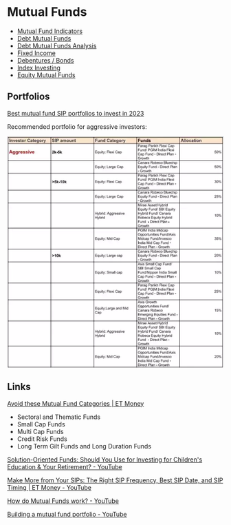 # Mutual Funds

- [Mutual Fund Indicators](economics/mutual-funds/mutual-funds-indicators.md)
- [Debt Mutual Funds](economics/mutual-funds/debt-mutual-funds.md)
- [Debt Mutual Funds Analysis](economics/mutual-funds/debt-mutual-funds-analysis.md)
- [Fixed Income](economics/mutual-funds/fixed-income.md)
- [Debentures / Bonds](economics/mutual-funds/debentures-bonds.md)
- [Index Investing](economics/mutual-funds/index-investing.md)
- [Equity Mutual Funds](economics/mutual-funds/equity-mutual-funds.md)

## Portfolios

[Best mutual fund SIP portfolios to invest in 2023](https://economictimes.indiatimes.com/mf/analysis/best-mutual-fund-sip-portfolios-to-invest-in-2023/articleshow/96612369.cms)

Recommended portfolio for aggressive investors:

![image](../../media/portfolio-for-aggressive-investors.webp)

## Links

[Avoid these Mutual Fund Categories | ET Money](https://www.youtube.com/watch?v=4IuT2GOFiCI)

- Sectoral and Thematic Funds
- Small Cap Funds
- Multi Cap Funds
- Credit Risk Funds
- Long Term Gilt Funds and Long Duration Funds

[Solution-Oriented Funds: Should You Use for Investing for Children's Education & Your Retirement? - YouTube](https://www.youtube.com/watch?v=pTPtxE_BkAc)

[Make More from Your SIPs: The Right SIP Frequency, Best SIP Date, and SIP Timing | ET Money - YouTube](https://www.youtube.com/watch?v=OCl-z-IXXEE)

[How do Mutual Funds work? - YouTube](https://www.youtube.com/watch?v=OuYvU5m2rhQ)

[Building a mutual fund portfolio - YouTube](https://www.youtube.com/watch?v=6Zrl3ZeqqsE)
